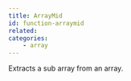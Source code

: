```yaml
---
title: ArrayMid
id: function-arraymid
related:
categories:
    - array
---
```


Extracts a sub array from an array.
